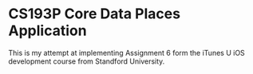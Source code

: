 CS193P Core Data Places Application
===================================

This is my attempt at implementing Assignment 6 form the iTunes U iOS development course from Standford University.

